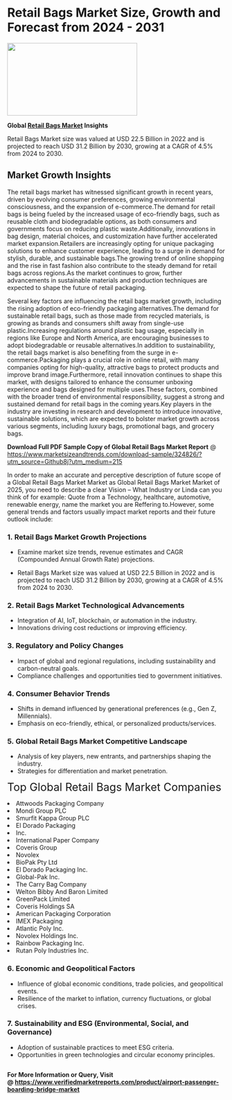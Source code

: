 <H1>Retail Bags Market Size, Growth and Forecast from 2024 - 2031</H1><img class="aligncenter size-medium wp-image-584254" src="https://thirdeyenews.in/wp-content/uploads/2024/09/Global-Market-Research-300x168.jpeg" alt="" width="300" height="168" /><p><strong>Global&nbsp;<a href="https://www.marketsizeandtrends.com/download-sample/324826/?utm_source=Github8j?utm_medium=215">Retail Bags Market</a> Insights</strong></p><p>Retail Bags Market size was valued at USD 22.5 Billion in 2022 and is projected to reach USD 31.2 Billion by 2030, growing at a CAGR of 4.5% from 2024 to 2030.</p><p><h2>Market Growth Insights</h2> <p>The retail bags market has witnessed significant growth in recent years, driven by evolving consumer preferences, growing environmental consciousness, and the expansion of e-commerce.The demand for retail bags is being fueled by the increased usage of eco-friendly bags, such as reusable cloth and biodegradable options, as both consumers and governments focus on reducing plastic waste.Additionally, innovations in bag design, material choices, and customization have further accelerated market expansion.Retailers are increasingly opting for unique packaging solutions to enhance customer experience, leading to a surge in demand for stylish, durable, and sustainable bags.The growing trend of online shopping and the rise in fast fashion also contribute to the steady demand for retail bags across regions.As the market continues to grow, further advancements in sustainable materials and production techniques are expected to shape the future of retail packaging.</p> <p>Several key factors are influencing the retail bags market growth, including the rising adoption of eco-friendly packaging alternatives.The demand for sustainable retail bags, such as those made from recycled materials, is growing as brands and consumers shift away from single-use plastic.Increasing regulations around plastic bag usage, especially in regions like Europe and North America, are encouraging businesses to adopt biodegradable or reusable alternatives.In addition to sustainability, the retail bags market is also benefiting from the surge in e-commerce.Packaging plays a crucial role in online retail, with many companies opting for high-quality, attractive bags to protect products and improve brand image.Furthermore, retail innovation continues to shape this market, with designs tailored to enhance the consumer unboxing experience and bags designed for multiple uses.These factors, combined with the broader trend of environmental responsibility, suggest a strong and sustained demand for retail bags in the coming years.Key players in the industry are investing in research and development to introduce innovative, sustainable solutions, which are expected to bolster market growth across various segments, including luxury bags, promotional bags, and grocery bags.</p> <p><span class=""><strong>Download Full PDF Sample Copy of Global Retail Bags Market Report</strong> @ <a href="https://www.marketsizeandtrends.com/download-sample/324826/?utm_source=Github8j?utm_medium=215" target="_blank">https://www.marketsizeandtrends.com/download-sample/324826/?utm_source=Github8j?utm_medium=215</a></span></p><p>In order to make an accurate and perceptive description of future scope of a Global&nbsp;Retail Bags Market Market as Global&nbsp;Retail Bags Market Market of 2025, you need to describe a clear Vision &ndash; What Industry or Linda can you think of for example: Quote from a Technology, healthcare, automotive, renewable energy, name the market you are Reffering to.However, some general trends and factors usually impact market reports and their future outlook include:</p><h3>1.&nbsp;<strong>Retail Bags Market Growth Projections</strong></h3><ul><li>Examine market size trends, revenue estimates and CAGR (Compounded Annual Growth Rate) projections.</li><li><p>Retail Bags Market size was valued at USD 22.5 Billion in 2022 and is projected to reach USD 31.2 Billion by 2030, growing at a CAGR of 4.5% from 2024 to 2030.</p></li></ul><h3>2.&nbsp;<strong>Retail Bags Market Technological Advancements</strong></h3><ul><li>Integration of AI, IoT, blockchain, or automation in the industry.</li><li>Innovations driving cost reductions or improving efficiency.</li></ul><h3>3.&nbsp;<strong>Regulatory and Policy Changes</strong></h3><ul><li>Impact of global and regional regulations, including sustainability and carbon-neutral goals.</li><li>Compliance challenges and opportunities tied to government initiatives.</li></ul><h3>4.&nbsp;<strong>Consumer Behavior Trends</strong></h3><ul><li>Shifts in demand influenced by generational preferences (e.g., Gen Z, Millennials).</li><li>Emphasis on eco-friendly, ethical, or personalized products/services.</li></ul><h3>5.&nbsp;<strong>Global Retail Bags Market Competitive Landscape</strong></h3><ul><li>Analysis of key players, new entrants, and partnerships shaping the industry.</li><li>Strategies for differentiation and market penetration.</li></ul><p data-pm-slice="1 1 []"><span style="color: inherit; font-family: inherit; font-size: 25px;">Top Global Retail Bags Market Companies</span></p><div class="" data-test-id=""><p><li>Attwoods Packaging Company</li><li> Mondi Group PLC</li><li> Smurfit Kappa Group PLC</li><li> El Dorado Packaging</li><li> Inc.</li><li> International Paper Company</li><li> Coveris Group</li><li> Novolex</li><li> BioPak Pty Ltd</li><li> El Dorado Packaging Inc.</li><li> Global-Pak Inc.</li><li> The Carry Bag Company</li><li> Welton Bibby And Baron Limited</li><li> GreenPack Limited</li><li> Coveris Holdings SA</li><li> American Packaging Corporation</li><li> IMEX Packaging</li><li> Atlantic Poly Inc.</li><li> Novolex Holdings Inc.</li><li> Rainbow Packaging Inc.</li><li> Rutan Poly Industries Inc.</li></p></div><h3>6.&nbsp;<strong>Economic and Geopolitical Factors</strong></h3><ul><li>Influence of global economic conditions, trade policies, and geopolitical events.</li><li>Resilience of the market to inflation, currency fluctuations, or global crises.</li></ul><h3>7.&nbsp;<strong>Sustainability and ESG (Environmental, Social, and Governance)</strong></h3><ul><li>Adoption of sustainable practices to meet ESG criteria.</li><li>Opportunities in green technologies and circular economy principles.</li></ul><h2><strong style="font-size: 14px;">For More Information or Query, Visit @&nbsp;</strong><a style="background-color: #ffffff; font-size: 14px;" href="https://www.marketsizeandtrends.com/report/retail-bags-market/" target="_blank">https://www.verifiedmarketreports.com/product/airport-passenger-boarding-bridge-market</a></h2>